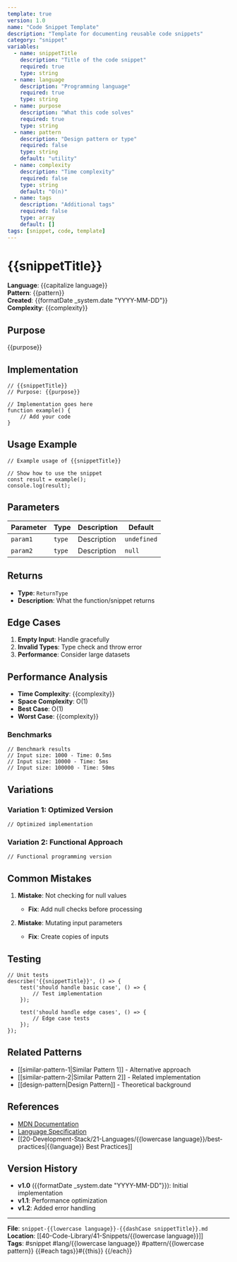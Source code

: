 ```yaml
---
template: true
version: 1.0
name: "Code Snippet Template"
description: "Template for documenting reusable code snippets"
category: "snippet"
variables:
  - name: snippetTitle
    description: "Title of the code snippet"
    required: true
    type: string
  - name: language
    description: "Programming language"
    required: true
    type: string
  - name: purpose
    description: "What this code solves"
    required: true
    type: string
  - name: pattern
    description: "Design pattern or type"
    required: false
    type: string
    default: "utility"
  - name: complexity
    description: "Time complexity"
    required: false
    type: string
    default: "O(n)"
  - name: tags
    description: "Additional tags"
    required: false
    type: array
    default: []
tags: [snippet, code, template]
---
```


# {{snippetTitle}}

**Language**: {{capitalize language}}  
**Pattern**: {{pattern}}  
**Created**: {{formatDate _system.date "YYYY-MM-DD"}}  
**Complexity**: {{complexity}}

## Purpose

{{purpose}}

## Implementation

```{{lowercase language}}
// {{snippetTitle}}
// Purpose: {{purpose}}

// Implementation goes here
function example() {
    // Add your code
}
```

## Usage Example

```{{lowercase language}}
// Example usage of {{snippetTitle}}

// Show how to use the snippet
const result = example();
console.log(result);
```

## Parameters

| Parameter | Type | Description | Default |
|-----------|------|-------------|---------|
| `param1` | `type` | Description | `undefined` |
| `param2` | `type` | Description | `null` |

## Returns

- **Type**: `ReturnType`
- **Description**: What the function/snippet returns

## Edge Cases

1. **Empty Input**: Handle gracefully
2. **Invalid Types**: Type check and throw error
3. **Performance**: Consider large datasets

## Performance Analysis

- **Time Complexity**: {{complexity}}
- **Space Complexity**: O(1)
- **Best Case**: O(1)
- **Worst Case**: {{complexity}}

### Benchmarks
```{{lowercase language}}
// Benchmark results
// Input size: 1000 - Time: 0.5ms
// Input size: 10000 - Time: 5ms
// Input size: 100000 - Time: 50ms
```

## Variations

### Variation 1: Optimized Version
```{{lowercase language}}
// Optimized implementation
```

### Variation 2: Functional Approach
```{{lowercase language}}
// Functional programming version
```

## Common Mistakes

1. **Mistake**: Not checking for null values
   - **Fix**: Add null checks before processing

2. **Mistake**: Mutating input parameters
   - **Fix**: Create copies of inputs

## Testing

```{{lowercase language}}
// Unit tests
describe('{{snippetTitle}}', () => {
    test('should handle basic case', () => {
        // Test implementation
    });
    
    test('should handle edge cases', () => {
        // Edge case tests
    });
});
```

## Related Patterns

- [[similar-pattern-1|Similar Pattern 1]] - Alternative approach
- [[similar-pattern-2|Similar Pattern 2]] - Related implementation
- [[design-pattern|Design Pattern]] - Theoretical background

## References

- [MDN Documentation](https://developer.mozilla.org/)
- [Language Specification](url)
- [[20-Development-Stack/21-Languages/{{lowercase language}}/best-practices|{{language}} Best Practices]]

## Version History

- **v1.0** ({{formatDate _system.date "YYYY-MM-DD"}}): Initial implementation
- **v1.1**: Performance optimization
- **v1.2**: Added error handling

---
**File**: `snippet-{{lowercase language}}-{{dashCase snippetTitle}}.md`  
**Location**: [[40-Code-Library/41-Snippets/{{lowercase language}}]]  
**Tags**: #snippet #lang/{{lowercase language}} #pattern/{{lowercase pattern}} {{#each tags}}#{{this}} {{/each}}